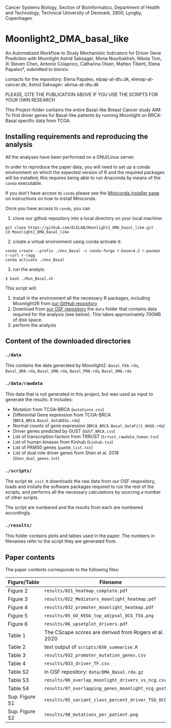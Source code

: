 
Cancer Systems Biology, Section of Bioinformatics, Department of Health and Technology, Technical University of Denmark, 2800, Lyngby, Copenhagen

# Moonlight2_DMA_basal_like

An Automatized Workflow to Study Mechanistic Indicators for Driver Gene Prediction with Moonlight
Astrid Saksager, Mona Nourbakhsh, Nikola Tom, Xi Steven Chen, Antonio Colaprico, Catharina Olsen, Matteo Tiberti, Elena Papaleo*, submitted to biorxiv

contacts for the repository: Elena Papaleo, elpap-at-dtu.dk, elenap-at-cancer.dk; Astrid Saksager: abrisa-at-dtu.dk

PLEASE, CITE THE PUBLICATION ABOVE IF YOU USE THE SCRIPTS FOR YOUR OWN RESEARCH

This Project-folder contains the entire Basal-like Breast Cancer study
AIM: To find driver genes for Basal-like patients by running Moonlight on BRCA-Basal specific data from TCGA.

## Installing requirements and reproducing the analysis

All the analyses have been performed on a GNU/Linux server.

In order to reproduce the paper data, you will need to set up a conda environment
on which the expected version of R and the required packages will be installed;
this requires being able to run Anaconda by means of the `conda` executable.

If you don't have access to `conda` please see the [Miniconda installer page](https://docs.conda.io/en/latest/miniconda.html) on instructions on how to install Miniconda.

Once you have access to `conda`, you can

1. clone our github repository into a local directory on your local machine:

```
git clone https://github.com/ELELAB/Moonlight2_DMA_basal_like.git
cd Moonlight2_DMA_basal_like
```

2. create a virtual environment using conda activate it:

```
conda create --prefix ./env_Basal -c conda-forge r-base=4.2 r-pacman r-curl r-ragg
conda activate ./env_Basal
```

3. run the analyis:

```
$ bash ./Run_Basal.sh
```

This script will:

1. Install in the environment all the necessary R packages, including Moonlight2R
from [our GitHub repository](https://www.github.com/ELELAB/Moonlight2R)
2. Download from [our OSF repository](https://osf.io/eq9wj/) the `data` folder
that contains data required for the analysis (see below). This takes approximately
700MB of disk space.
3. perform the analysis

## Content of the downloaded directories

### `./data`

This contains the data generated by Moonlight2:
`Basal_FEA.rda`, `Basal_URA.rda`, `Basal_GRN.rda`, `Basal_PRA.rda`, `Basal_DMA.rda`

### `./data/rawdata`

This data that is not generated in this project, but was used as input to
generate the results. It includes:
  - Mutation from TCGA-BRCA (`mutations.csv`)
  - Differential Gene expression from TCGA-BRCA (`BRCA_BRCA.Basal_dataDEGs.rda`)
  - Normal counts of gene expression (`BRCA_BRCA.Basal_dataFilt_HUGO.rda`)
  - Driver genes predicted by GUST (`GUST_BRCA.csv`)
  - List of transcription factors from TRRUST (`trrust_rawdata_human.tsv`)
  - List of human kinases from Kinhub (`kinhub.tsv`)
  - List of PAM50 genes (`pam50_list.txt`)
  - List of dual role driver genes from Shen et al. 2018 (`Shen_dual_genes.txt`)

### `./scripts/`
The script `00_init.R` downloads the raw data from our OSF respository, 
loads and installs the software packages required to run the rest of the scripts,
and performs all the necessary calculations by sourcing a number of other
scripts.

The script are numbered and the results from each are numbered accordingly.

### `./results/`
This folder contains plots and tables used in the paper. The numbers in filenames
refer to the script they are generated from.

## Paper contents

The paper contents corresponds to the following files:

| Figure/Table   | Filename                                              |
| -------------- | ----------------------------------------------------- |
| Figure 2       | `results/021_heatmap_complete.pdf`                    |
| Figure 3       | `results/022_Mediators_moonlight_heatmap.pdf`         |
| Figure 4       | `results/032_promoter_moonlight_heatmap.pdf`          |
| Figure 5       | `results/05_GO_KEGG_top_adjpval_OCG_TSG.png`          |
| Figure 6       | `results/06_upsetplot_drivers.pdf`                    |
| Table 1        | The CScape scores are derived from Rogers et al. 2020 |
| Table 2        | text output of `scripts/030_summarise.R`              |
| Table 3        | `results/032_promoter_mutation_genes.csv`             |
| Table 4        | `results/033_driver_TF.csv`                           |
| Table S2       | In OSF repository: `data/DMA_Basal.rda.gz`            |
| Table S3       | `results/06_overlap_moonlight_drivers_vs_ncg.csv`     |
| Table S4       | `results/07_overlapping_genes_moonlight_ncg_gust.csv` |
| Sup. Figure S1 | `results/05_variant_class_percent_driver_TSG_OCG.png` |
| Sup. Figure S2 | `results/98_mutations_per_patient.png`                |
